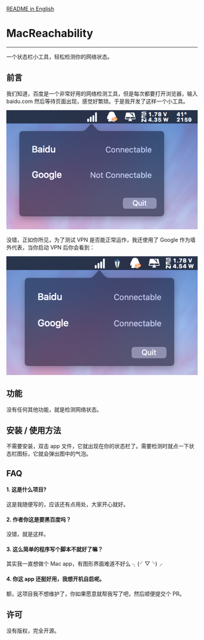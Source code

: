 [README in English](README-en.md)

# MacReachability
---
一个状态栏小工具，轻松检测你的网络状态。

## 前言
我们知道，百度是一个非常好用的网络检测工具，但是每次都要打开浏览器，输入 baidu.com 然后等待页面出现，感觉好繁琐。于是我开发了这样一个小工具。

![](https://raw.githubusercontent.com/unixzii/MacReachability/master/Images/1.png)

没错，正如你所见，为了测试 VPN 是否能正常运作，我还使用了 Google 作为墙外代表，当你启动 VPN 后你会看到：

![](https://raw.githubusercontent.com/unixzii/MacReachability/master/Images/2.png)

## 功能
没有任何其他功能，就是检测网络状态。

## 安装 / 使用方法
不需要安装，双击 app 文件，它就出现在你的状态栏了。需要检测时就点一下状态栏图标，它就会弹出图中的气泡。

## FAQ

#### 1. 这是什么项目?
这是我随便写的，应该还有点用处，大家开心就好。
#### 2. 作者你这是要黑百度吗？
没错，就是这样。
#### 3. 这么简单的程序写个脚本不就好了嘛？
其实我一直想做个 Mac app，有图形界面难道不好么 ╮(╯▽╰)╭
#### 4. 你这 app 还挺好用，我想开机自启呢。
额，这项目我不想维护了，你如果愿意就帮我写了吧，然后顺便提交个 PR。

## 许可
没有版权，完全开源。
